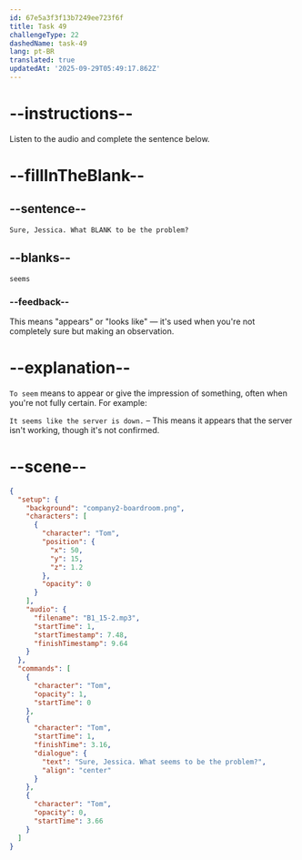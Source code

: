 ```yaml
---
id: 67e5a3f3f13b7249ee723f6f
title: Task 49
challengeType: 22
dashedName: task-49
lang: pt-BR
translated: true
updatedAt: '2025-09-29T05:49:17.862Z'
---
```


<!-- (Audio) Tom: Sure, Jessica. What seems to be the problem? -->

# --instructions--

Listen to the audio and complete the sentence below.

# --fillInTheBlank--

## --sentence--

`Sure, Jessica. What BLANK to be the problem?`

## --blanks--

`seems`

### --feedback--

This means "appears" or "looks like" — it's used when you're not completely sure but making an observation.

# --explanation--

`To seem` means to appear or give the impression of something, often when you're not fully certain. For example:

`It seems like the server is down.` – This means it appears that the server isn't working, though it's not confirmed.

# --scene--

```json
{
  "setup": {
    "background": "company2-boardroom.png",
    "characters": [
      {
        "character": "Tom",
        "position": {
          "x": 50,
          "y": 15,
          "z": 1.2
        },
        "opacity": 0
      }
    ],
    "audio": {
      "filename": "B1_15-2.mp3",
      "startTime": 1,
      "startTimestamp": 7.48,
      "finishTimestamp": 9.64
    }
  },
  "commands": [
    {
      "character": "Tom",
      "opacity": 1,
      "startTime": 0
    },
    {
      "character": "Tom",
      "startTime": 1,
      "finishTime": 3.16,
      "dialogue": {
        "text": "Sure, Jessica. What seems to be the problem?",
        "align": "center"
      }
    },
    {
      "character": "Tom",
      "opacity": 0,
      "startTime": 3.66
    }
  ]
}
```
